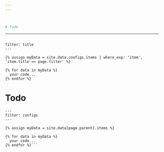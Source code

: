 ```yaml
---
---



# Todo
```
---
```

filter: title
---

{% assign myData = site.data.configs.items | where_exp: 'item', 'item.title == page.filter' %}

{% for data in myData %}
  your code...
{% endfor %}
```

# Todo
```
---
filter: configs
---

{% assign myData = site.data[page.parent].items %}

{% for data in myData %}
  your code...
{% endfor %}```